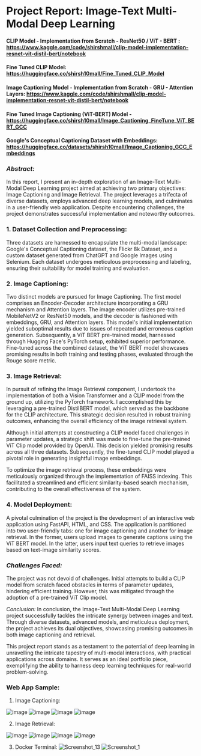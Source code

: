# **Project Report: Image-Text Multi-Modal Deep Learning**

#### CLIP Model - Implementation from Scratch - ResNet50 / ViT - BERT : https://www.kaggle.com/code/shirshmall/clip-model-implementation-resnet-vit-distil-bert/notebook
#### Fine Tuned CLIP Model: https://huggingface.co/shirsh10mall/Fine_Tuned_CLIP_Model
#### Image Captioning Model - Implementation from Scratch - GRU - Attention Layers: https://www.kaggle.com/code/shirshmall/clip-model-implementation-resnet-vit-distil-bert/notebook
#### Fine Tuned Image Captioning (ViT-BERT) Model - https://huggingface.co/shirsh10mall/Image_Captioning_FineTune_ViT_BERT_GCC
#### Google's Conceptual Captioning Dataset with Embeddings: https://huggingface.co/datasets/shirsh10mall/Image_Captioning_GCC_Embeddings


### *Abstract:*
In this report, I present an in-depth exploration of an Image-Text Multi-Modal Deep Learning project aimed at achieving two primary objectives: Image Captioning and Image Retrieval. The project leverages a trifecta of diverse datasets, employs advanced deep learning models, and culminates in a user-friendly web application. Despite encountering challenges, the project demonstrates successful implementation and noteworthy outcomes.

### 1. **Dataset Collection and Preprocessing:**
Three datasets are harnessed to encapsulate the multi-modal landscape: Google's Conceptual Captioning dataset, the Flickr 8k Dataset, and a custom dataset generated from ChatGPT and Google Images using Selenium. Each dataset undergoes meticulous preprocessing and labeling, ensuring their suitability for model training and evaluation.

### 2. **Image Captioning:**
Two distinct models are pursued for Image Captioning. The first model comprises an Encoder-Decoder architecture incorporating a GRU mechanism and Attention layers. The image encoder utilizes pre-trained MobileNetV2 or ResNet50 models, and the decoder is fashioned with embeddings, GRU, and Attention layers. This model's initial implementation yielded suboptimal results due to issues of repeated and erroneous caption generation. Subsequently, a ViT BERT pre-trained model, harnessed through Hugging Face's PyTorch setup, exhibited superior performance. Fine-tuned across the combined dataset, the ViT BERT model showcases promising results in both training and testing phases, evaluated through the Rouge score metric.

### 3. **Image Retrieval:**
In pursuit of refining the Image Retrieval component, I undertook the implementation of both a Vision Transformer and a CLIP model from the ground up, utilizing the PyTorch framework. I accomplished this by leveraging a pre-trained DistilBERT model, which served as the backbone for the CLIP architecture. This strategic decision resulted in robust training outcomes, enhancing the overall efficiency of the image retrieval system.

Although initial attempts at constructing a CLIP model faced challenges in parameter updates, a strategic shift was made to fine-tune the pre-trained ViT Clip model provided by OpenAI. This decision yielded promising results across all three datasets. Subsequently, the fine-tuned CLIP model played a pivotal role in generating insightful image embeddings.

To optimize the image retrieval process, these embeddings were meticulously organized through the implementation of FAISS indexing. This facilitated a streamlined and efficient similarity-based search mechanism, contributing to the overall effectiveness of the system.

### 4. **Model Deployment:**
A pivotal culmination of the project is the development of an interactive web application using FastAPI, HTML, and CSS. The application is partitioned into two user-friendly tabs: one for image captioning and another for image retrieval. In the former, users upload images to generate captions using the ViT BERT model. In the latter, users input text queries to retrieve images based on text-image similarity scores.

### *Challenges Faced:*
The project was not devoid of challenges. Initial attempts to build a CLIP model from scratch faced obstacles in terms of parameter updates, hindering efficient training. However, this was mitigated through the adoption of a pre-trained ViT Clip model.

*Conclusion:*
In conclusion, the Image-Text Multi-Modal Deep Learning project successfully tackles the intricate synergy between images and text. Through diverse datasets, advanced models, and meticulous deployment, the project achieves its dual objectives, showcasing promising outcomes in both image captioning and retrieval.

This project report stands as a testament to the potential of deep learning in unravelling the intricate tapestry of multi-modal interactions, with practical applications across domains. It serves as an ideal portfolio piece, exemplifying the ability to harness deep learning techniques for real-world problem-solving.


### Web App Sample:

1. Image Captioning:
   
![image](https://github.com/shirsh10mall/Image-Text-Multi-Models/assets/87264071/1168c15f-08b7-4d96-a506-514eb58a19ff)
![image](https://github.com/shirsh10mall/Image-Text-Multi-Models/assets/87264071/cde0908c-40c5-4077-aa7c-45b41efa768b)
![image](https://github.com/shirsh10mall/Image-Text-Multi-Models/assets/87264071/cc75488c-814e-4c56-9634-de39c82bb816)
![image](https://github.com/shirsh10mall/Image-Text-Multi-Models/assets/87264071/b0ae826e-16df-4a4c-875d-75dd9af7c7a7)



2. Image Retrieval:

![image](https://github.com/shirsh10mall/Image-Text-Multi-Models/assets/87264071/edc600b1-435b-437c-aa4e-024992ac6fe4)
![image](https://github.com/shirsh10mall/Image-Text-Multi-Models/assets/87264071/e2a17f31-8159-4d55-a847-7344be636bdc)
![image](https://github.com/shirsh10mall/Image-Text-Multi-Models/assets/87264071/a8e61c17-2c1e-4e1f-9cc7-b348c0190f50)
![image](https://github.com/shirsh10mall/Image-Text-Multi-Models/assets/87264071/6314bc4d-17af-4d2c-b268-e51dd41975f7)


3. Docker Terminal:
![Screenshot_13](https://github.com/shirsh10mall/Image-Text-Multi-Models/assets/87264071/df60de6e-8ace-4b82-8629-961481d4b33b)
![Screenshot_1](https://github.com/shirsh10mall/Image-Text-Multi-Models/assets/87264071/549bb387-a9b7-4f01-bed0-81b5a21f9b66)

